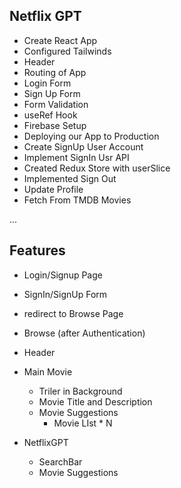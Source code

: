 ## Netflix GPT

- Create React App 
- Configured Tailwinds
- Header
- Routing of App
- Login Form 
- Sign Up Form
- Form Validation 
- useRef Hook 
- Firebase Setup
- Deploying our App to Production
- Create SignUp User Account
- Implement SignIn Usr API
- Created Redux Store with userSlice
- Implemented Sign Out
- Update Profile 
- Fetch From TMDB Movies





...
## Features
- Login/Signup Page
 - SignIn/SignUp Form 
 - redirect to Browse Page

- Browse (after Authentication)
 - Header
 - Main Movie
   - Triler in Background
   - Movie Title and Description
   - Movie Suggestions
     - Movie LIst  * N

- NetflixGPT
  - SearchBar
  - Movie Suggestions